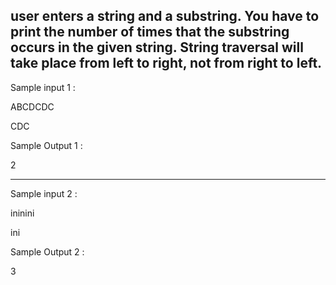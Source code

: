 user enters a string and a substring. You have to print the number of times that the substring occurs in the given string. String traversal will take place from left to right, not from right to left.
-----------------------------------------
Sample input 1 :

ABCDCDC

CDC

Sample Output 1 :

2

-----------------------------
Sample input 2 :

ininini

ini

Sample Output 2 :

3
